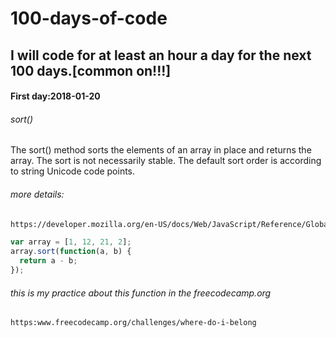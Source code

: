 # 100-days-of-code
## I will code for at least an hour a day for the next 100 days.[common on!!!]

#### First day:2018-01-20
######  sort()
The sort() method sorts the elements of an array in place and returns the array. The sort is not necessarily stable. The default sort order is according to string Unicode code points.
###### more details:
```html 
https://developer.mozilla.org/en-US/docs/Web/JavaScript/Reference/Global_Objects/Array/sort 
```

```js
var array = [1, 12, 21, 2];
array.sort(function(a, b) {
  return a - b;
});
```
###### this is my practice about this function in the freecodecamp.org
```html
https:www.freecodecamp.org/challenges/where-do-i-belong
```
